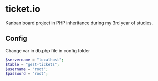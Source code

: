 # ticket.io
Kanban board project in PHP inheritance during my 3rd year of studies.

## Config
Change var in db.php file in config folder

```php
$servername = "localhost";
$table = "gest-tickets";
$username = "root";
$password = "root";
```
